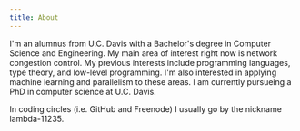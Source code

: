 ```yaml
---
title: About
---
```


I'm an alumnus from U.C. Davis with a Bachelor's degree in Computer Science and
Engineering.
My main area of interest right now is network congestion control.
My previous interests include programming languages, type theory, and low-level
programming.
I'm also interested in applying machine learning and parallelism to
these areas.
I am currently pursueing a PhD in computer science at U.C. Davis.

In coding circles (i.e. GitHub and Freenode) I usually go by the nickname lambda-11235.
